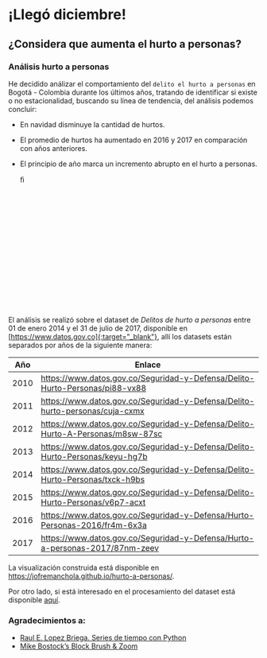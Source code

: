 # ¡Llegó diciembre!
## ¿Considera que aumenta el hurto a personas?

### Análisis hurto a personas

He decidido análizar el comportamiento del  ```delito el hurto a personas``` en Bogotá - Colombia durante los últimos años, tratando de identificar si existe o no estacionalidad, buscando su línea de tendencia, del análisis podemos concluir:

- En navidad disminuye la cantidad de hurtos.
- El promedio de hurtos ha aumentado en 2016 y 2017 en comparación con años anteriores.
- El principio de año marca un incremento abrupto en el hurto a personas.

    <script type="text/javascript" src="https://d3js.org/d3.v4.min.js"></script>ﬁ
    <link rel="stylesheet" type="text/css" href="./assets/css/style.css" />
    <svg width="960" height="500"></svg>
    <script src="./assets/js/main.js" type="text/javascript"></script>



El análisis se realizó sobre el dataset de *Delitos de hurto a personas* entre 01 de enero 2014 y el 31 de julio de 2017, disponible en [https://www.datos.gov.co]{:target="_blank"}, allí los datasets están separados por años de la siguiente manera:

| Año 	| Enlace   	|
|------	|--------------------------------------------------------------------------------	|
| 2010 	| https://www.datos.gov.co/Seguridad-y-Defensa/Delito-Hurto-Personas/pi88-vx88   	|
| 2011 	| https://www.datos.gov.co/Seguridad-y-Defensa/Delito-hurto-personas/cuja-cxmx   	|
| 2012 	| https://www.datos.gov.co/Seguridad-y-Defensa/Delito-Hurto-A-Personas/m8sw-87sc 	|
| 2013 	| https://www.datos.gov.co/Seguridad-y-Defensa/Delito-Hurto-Personas/keyu-hg7b   	|
| 2014 	| https://www.datos.gov.co/Seguridad-y-Defensa/Delito-Hurto-Personas/txck-h9bs   	|
| 2015 	| https://www.datos.gov.co/Seguridad-y-Defensa/Delito-Hurto-Personas/v6p7-acxt   	|
| 2016 	| https://www.datos.gov.co/Seguridad-y-Defensa/Hurto-Personas-2016/fr4m-6x3a     	|
| 2017 	| https://www.datos.gov.co/Seguridad-y-Defensa/Hurto-a-personas-2017/87nm-zeev   	|

La visualización construida está disponible en https://jofremanchola.github.io/hurto-a-personas/.

Por otro lado, si está interesado en el procesamiento del dataset está disponible [aquí](https://jofremanchola.github.io/hurto-a-personas/Analisis+datos+hurto+a+personas.html).


### Agradecimientos a:
- [Raul E. Lopez Briega. Series de tiempo con Python](https://relopezbriega.github.io/blog/2016/09/26/series-de-tiempo-con-python/)
- [Mike Bostock’s Block Brush & Zoom](https://bl.ocks.org/mbostock/34f08d5e11952a80609169b7917d4172)

